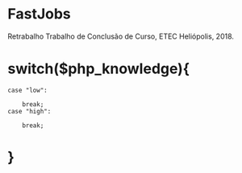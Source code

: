 # FastJobs
Retrabalho Trabalho de Conclusão de Curso, ETEC Heliópolis, 2018. 

# switch($php_knowledge){

	case "low":
	
		break;
	case "high":
	
		break;

# }
